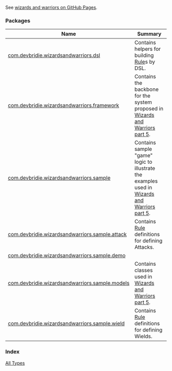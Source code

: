 

See [wizards and warriors on GitHub Pages](https://devbridie.github.io/wizardsandwarriors/).

### Packages

| Name | Summary |
|---|---|
| [com.devbridie.wizardsandwarriors.dsl](com.devbridie.wizardsandwarriors.dsl/index.md) | Contains helpers for building [Rule](com.devbridie.wizardsandwarriors.framework/-rule/index.md)s by DSL. |
| [com.devbridie.wizardsandwarriors.framework](com.devbridie.wizardsandwarriors.framework/index.md) | Contains the backbone for the system proposed in [Wizards and Warriors part 5](https://ericlippert.com/2015/05/11/wizards-and-warriors-part-five/). |
| [com.devbridie.wizardsandwarriors.sample](com.devbridie.wizardsandwarriors.sample/index.md) | Contains sample "game" logic to illustrate the examples used in [Wizards and Warriors part 5](https://ericlippert.com/2015/05/11/wizards-and-warriors-part-five/). |
| [com.devbridie.wizardsandwarriors.sample.attack](com.devbridie.wizardsandwarriors.sample.attack/index.md) | Contains [Rule](com.devbridie.wizardsandwarriors.framework/-rule/index.md) definitions for defining Attacks. |
| [com.devbridie.wizardsandwarriors.sample.demo](com.devbridie.wizardsandwarriors.sample.demo/index.md) |  |
| [com.devbridie.wizardsandwarriors.sample.models](com.devbridie.wizardsandwarriors.sample.models/index.md) | Contains classes used in [Wizards and Warriors part 5](https://ericlippert.com/2015/05/11/wizards-and-warriors-part-five/). |
| [com.devbridie.wizardsandwarriors.sample.wield](com.devbridie.wizardsandwarriors.sample.wield/index.md) | Contains [Rule](com.devbridie.wizardsandwarriors.framework/-rule/index.md) definitions for defining Wields. |

### Index

[All Types](alltypes/index.md)